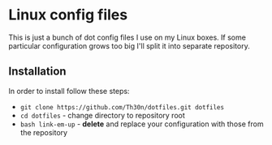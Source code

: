 # Linux config files

This is just a bunch of dot config files I use on my Linux boxes.
If some particular configuration grows too big I'll split it into
separate repository.

## Installation

In order to install follow these steps:

  * `git clone https://github.com/Th30n/dotfiles.git dotfiles`
  * `cd dotfiles` - change directory to repository root
  * `bash link-em-up` - **delete** and replace your configuration
    with those from the repository
